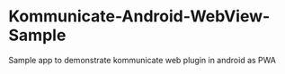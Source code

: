 # Kommunicate-Android-WebView-Sample
Sample app to demonstrate kommunicate web plugin in android as PWA
